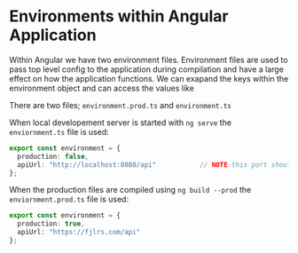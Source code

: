 # Environments within Angular Application

Within Angular we have two environment files. Environment files are used to pass top level config to the application during compilation and have a large effect on how the application functions. We can exapand the keys within the environment object and can access the values like  

There are two files; `environment.prod.ts` and `environment.ts`

When local developement server is started with `ng serve` the `enviornment.ts` file is used:

```typescript
export const environment = {
  production: false,
  apiUrl: "http://localhost:8080/api"           // NOTE this port should match whatever port the Node API server is using
};
```


When the production files are compiled using `ng build --prod` the `enviornment.prod.ts` file is used:

```typescript
export const environment = {
  production: true,
  apiUrl: "https://fjlrs.com/api"
};
```